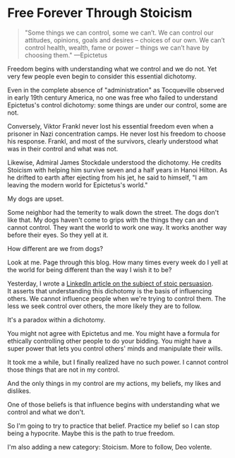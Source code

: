 # Free Forever Through Stoicism

> "Some things we can control, some we can’t. We can control our attitudes, opinions, goals and desires – choices of our own. We can’t control health, wealth, fame or power – things we can’t have by choosing them." —Epictetus

Freedom begins with understanding what we control and we do not. Yet very few people even begin to consider this essential dichotomy.

Even in the complete absence of "administration" as Tocqueville observed in early 19th century America, no one was free who failed to understand Epictetus's control dichotomy: some things are under our control, some are not.

Conversely, Viktor Frankl never lost his essential freedom even when a prisoner in Nazi concentration camps. He never lost his freedom to choose his response. Frankl, and most of the survivors, clearly understood what was in their control and what was not.

Likewise, Admiral James Stockdale understood the dichotomy. He credits Stoicism with helping him survive seven and a half years in Hanoi Hilton. As he drifted to earth after ejecting from his jet, he said to himself, "I am leaving the modern world for Epictetus's world."

My dogs are upset.

Some neighbor had the temerity to walk down the street. The dogs don't like that. My dogs haven't come to grips with the things they can and cannot control. They want the world to work one way. It works another way before their eyes. So they yell at it.

How different are we from dogs?

Look at me. Page through this blog. How many times every week do I yell at the world for being different than the way I wish it to be?

Yesterday, I wrote a [LinkedIn article on the subject of stoic persuasion](https://www.linkedin.com/pulse/outer-limits-persuasion-self-control-bill-hennessy?published=t). It asserts that understanding this dichotomy is the basis of influencing others. We cannot influence people when we're trying to control them. The less we seek control over others, the more likely they are to follow.

It's a paradox within a dichotomy.

You might not agree with Epictetus and me. You might have a formula for ethically controlling other people to do your bidding. You might have a super power that lets you control others' minds and manipulate their wills.

It took me a while, but I finally realized have no such power. I cannot control those things that are not in my control.

And the only things in my control are my actions, my beliefs, my likes and dislikes.

One of those beliefs is that influence begins with understanding what we control and what we don't.

So I'm going to try to practice that belief. Practice my belief so I can stop being a hypocrite. Maybe this is the path to true freedom.

I'm also adding a new category: Stoicism. More to follow, Deo volente.